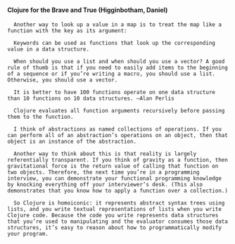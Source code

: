 #### Clojure for the Brave and True (Higginbotham, Daniel)
      Another way to look up a value in a map is to treat the map like a function with the key as its argument:

      Keywords can be used as functions that look up the corresponding value in a data structure.

      When should you use a list and when should you use a vector? A good rule of thumb is that if you need to easily add items to the beginning of a sequence or if you’re writing a macro, you should use a list. Otherwise, you should use a vector.

      It is better to have 100 functions operate on one data structure than 10 functions on 10 data structures. —Alan Perlis

      Clojure evaluates all function arguments recursively before passing them to the function.

      I think of abstractions as named collections of operations. If you can perform all of an abstraction’s operations on an object, then that object is an instance of the abstraction.

      Another way to think about this is that reality is largely referentially transparent. If you think of gravity as a function, then gravitational force is the return value of calling that function on two objects. Therefore, the next time you’re in a programming interview, you can demonstrate your functional programming knowledge by knocking everything off your interviewer’s desk. (This also demonstrates that you know how to apply a function over a collection.)

      So Clojure is homoiconic: it represents abstract syntax trees using lists, and you write textual representations of lists when you write Clojure code. Because the code you write represents data structures that you’re used to manipulating and the evaluator consumes those data structures, it’s easy to reason about how to programmatically modify your program.

